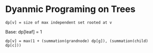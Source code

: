 # Dyanmic Programing on Trees


```
dp[v] = size of max independent set rooted at v
```

Base: dp[leaf] = 1

```
dp[v] = max(1 + (summation(grandnode) dp[g]), (summation(child) dp[c]))